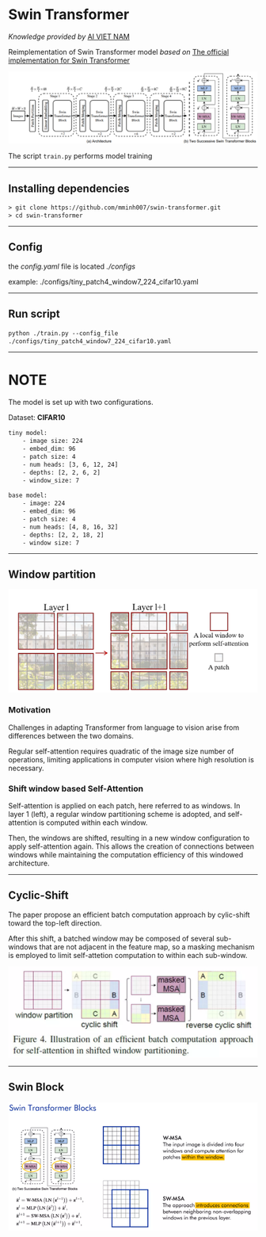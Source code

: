 # Swin Transformer 
*Knowledge provided by* [AI VIET NAM](https://aivietnam.edu.vn/) 

Reimplementation of Swin Transformer model *based on* [The official implementation for Swin Transformer](https://github.com/microsoft/Swin-Transformer)

<img src="./images/211130.png">

The script `train.py` performs model training

___________
## Installing dependencies
```
> git clone https://github.com/mminh007/swin-transformer.git
> cd swin-transformer
```
_________
## Config
the *config.yaml* file is located *./configs* 

example: ./configs/tiny_patch4_window7_224_cifar10.yaml
_________
## Run script
```
python ./train.py --config_file ./configs/tiny_patch4_window7_224_cifar10.yaml
```
________
# NOTE
The model is set up with two configurations. 

Dataset: **CIFAR10**

```
tiny model:
    - image size: 224
    - embed_dim: 96
    - patch size: 4
    - num heads: [3, 6, 12, 24]
    - depths: [2, 2, 6, 2]
    - window_size: 7
```

```
base model:
    - image: 224
    - embed_dim: 96
    - patch size: 4
    - num heads: [4, 8, 16, 32]
    - depths: [2, 2, 18, 2]
    - window size: 7
```
_______________________________

## Window partition

<img src="./images/211109.png">

### Motivation
Challenges in adapting Transformer from language to vision arise from differences between the two domains.

Regular self-attention requires quadratic of the image size number of operations, limiting applications in computer vision where high resolution is necessary.

### Shift window based Self-Attention
Self-attention is applied on each patch, here referred to as windows. In layer 1 (left), a regular window partitioning scheme is adopted, and self-attention is computed within each window.

Then, the windows are shifted, resulting in a new window configuration to apply self-attention again. This allows the creation of connections between windows while maintaining the computation efficiency of this windowed architecture.
_________________________________

## Cyclic-Shift
The paper propose an efficient batch computation approach by cylic-shift toward the top-left direction.

After this shift, a batched window may be composed of several sub-windows that are not adjacent in the feature map, so a masking mechanism is employed to limit self-attetion computation to within each sub-window.

<img src ="./images/102437.png">

_____________

## Swin Block

<img src ="./images/213729.png">
